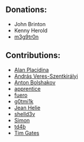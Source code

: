 ## Donations:
* John Brinton
* Kenny Herold
* [m3g9tr0n](https://twitter.com/m3g9tr0n)

## Contributions:
* [Alan Placidina](https://github.com/Placidina)
* [András Veres-Szentkirályi](https://github.com/dnet)
* [Anton Bolshakov](https://github.com/blshkv)
* [apprentice](https://github.com/apprentice)
* [fuero](https://github.com/fuero)
* [g0tmi1k](https://github.com/g0tmi1k)
* [Jean Helie](https://github.com/jhelie)
* [shelld3v](https://github.com/shelld3v)
* [Simon](https://github.com/simonuvarov)
* [td4b](https://github.com/td4b)
* [Tim Gates](https://github.com/timgates42)